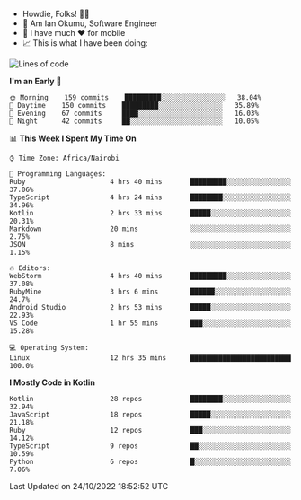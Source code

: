 
* Howdie, Folks! 👋🤓
* 🤪 Am Ian Okumu, Software Engineer
* 📱 I have much ❤️ for mobile
* 📈 This is what I have been doing:
  
<!-- <a href="https://otsembo.github.io/OtsemboPortfolio/" style="margin-right:.5%; margin-top=.5%;">
  <img align="center" src="https://github-readme-stats.vercel.app/api/top-langs/?username=otsembo&layout=compact" />
</a> -->

<!--START_SECTION:waka-->
![Lines of code](https://img.shields.io/badge/From%20Hello%20World%20I%27ve%20Written-785%20Thousand%20lines%20of%20code-blue)

**I'm an Early 🐤** 

```text
🌞 Morning    159 commits    █████████░░░░░░░░░░░░░░░░   38.04% 
🌆 Daytime    150 commits    █████████░░░░░░░░░░░░░░░░   35.89% 
🌃 Evening    67 commits     ████░░░░░░░░░░░░░░░░░░░░░   16.03% 
🌙 Night      42 commits     ██░░░░░░░░░░░░░░░░░░░░░░░   10.05%

```


📊 **This Week I Spent My Time On** 

```text
⌚︎ Time Zone: Africa/Nairobi

💬 Programming Languages: 
Ruby                     4 hrs 40 mins       █████████░░░░░░░░░░░░░░░░   37.06% 
TypeScript               4 hrs 24 mins       ████████░░░░░░░░░░░░░░░░░   34.96% 
Kotlin                   2 hrs 33 mins       █████░░░░░░░░░░░░░░░░░░░░   20.31% 
Markdown                 20 mins             ░░░░░░░░░░░░░░░░░░░░░░░░░   2.75% 
JSON                     8 mins              ░░░░░░░░░░░░░░░░░░░░░░░░░   1.15%

🔥 Editors: 
WebStorm                 4 hrs 40 mins       █████████░░░░░░░░░░░░░░░░   37.08% 
RubyMine                 3 hrs 6 mins        ██████░░░░░░░░░░░░░░░░░░░   24.7% 
Android Studio           2 hrs 53 mins       █████░░░░░░░░░░░░░░░░░░░░   22.93% 
VS Code                  1 hr 55 mins        ███░░░░░░░░░░░░░░░░░░░░░░   15.28%

💻 Operating System: 
Linux                    12 hrs 35 mins      █████████████████████████   100.0%

```

**I Mostly Code in Kotlin** 

```text
Kotlin                   28 repos            ████████░░░░░░░░░░░░░░░░░   32.94% 
JavaScript               18 repos            █████░░░░░░░░░░░░░░░░░░░░   21.18% 
Ruby                     12 repos            ███░░░░░░░░░░░░░░░░░░░░░░   14.12% 
TypeScript               9 repos             ██░░░░░░░░░░░░░░░░░░░░░░░   10.59% 
Python                   6 repos             █░░░░░░░░░░░░░░░░░░░░░░░░   7.06%

```



 Last Updated on 24/10/2022 18:52:52 UTC
<!--END_SECTION:waka-->

<br />
<br />
<br />
<br />
<br />
  
  </div>
<!---
otsembo/otsembo is a ✨ special ✨ repository because its `README.md` (this file) appears on your GitHub profile.
You can click the Preview link to take a look at your changes.
--->

